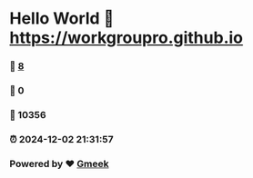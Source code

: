 # Hello World  :link: https://workgroupro.github.io 
### :page_facing_up: [8](https://workgroupro.github.io/tag.html) 
### :speech_balloon: 0 
### :hibiscus: 10356 
### :alarm_clock: 2024-12-02 21:31:57 
### Powered by :heart: [Gmeek](https://github.com/Meekdai/Gmeek)
